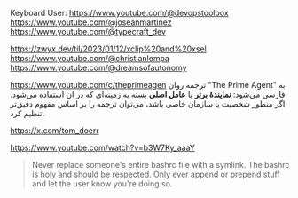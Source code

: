 Keyboard User:
https://www.youtube.com/@devopstoolbox
https://www.youtube.com/@joseanmartinez
https://www.youtube.com/@typecraft_dev

https://zwyx.dev/til/2023/01/12/xclip%20and%20xsel
https://www.youtube.com/@christianlempa
https://www.youtube.com/@dreamsofautonomy


https://www.youtube.com/c/theprimeagen
ترجمه روان "The Prime Agent" به فارسی می‌شود: **نمایندهٔ برتر** یا **عامل اصلی** بسته به زمینه‌ای که در آن استفاده می‌شود. اگر منظور شخصیت یا سازمان خاصی باشد، می‌توان ترجمه را بر اساس مفهوم دقیق‌تر تنظیم کرد.


https://x.com/tom_doerr


https://www.youtube.com/watch?v=b3W7Ky_aaaY
> Never replace someone's entire bashrc file with a symlink. The bashrc is holy and should be respected. Only ever append or prepend stuff and let the user know you're doing so.
